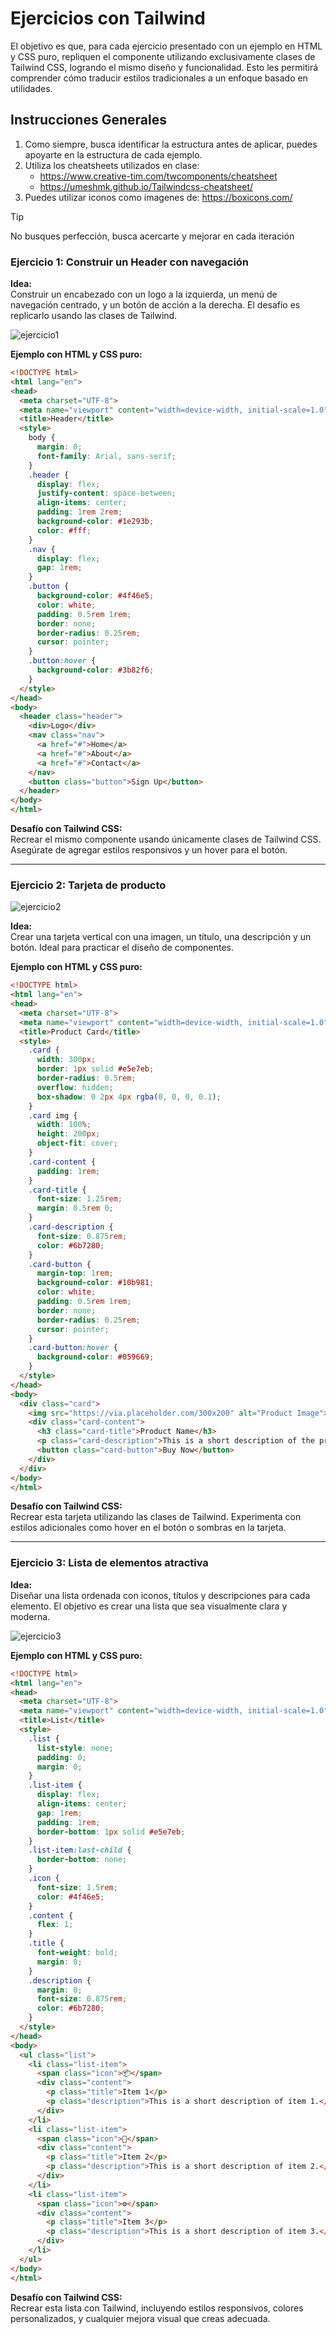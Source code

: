 # Ejercicios con Tailwind

El objetivo es que, para cada ejercicio presentado con un ejemplo en HTML y CSS puro, repliquen el componente utilizando exclusivamente clases de Tailwind CSS, logrando el mismo diseño y funcionalidad. Esto les permitirá comprender cómo traducir estilos tradicionales a un enfoque basado en utilidades.

## Instrucciones Generales

1. Como siempre, busca identificar la estructura antes de aplicar, puedes apoyarte en la estructura de cada ejemplo.
2. Utiliza los cheatsheets utilizados en clase:
    - https://www.creative-tim.com/twcomponents/cheatsheet
    - https://umeshmk.github.io/Tailwindcss-cheatsheet/
3. Puedes utilizar iconos como imagenes de: https://boxicons.com/

> [!TIP]
> No busques perfección, busca acercarte y mejorar en cada iteración

### **Ejercicio 1: Construir un Header con navegación**

**Idea:**  
Construir un encabezado con un logo a la izquierda, un menú de navegación centrado, y un botón de acción a la derecha. El desafío es replicarlo usando las clases de Tailwind.

![ejercicio1](./1.png)

**Ejemplo con HTML y CSS puro:**

```html
<!DOCTYPE html>
<html lang="en">
<head>
  <meta charset="UTF-8">
  <meta name="viewport" content="width=device-width, initial-scale=1.0">
  <title>Header</title>
  <style>
    body {
      margin: 0;
      font-family: Arial, sans-serif;
    }
    .header {
      display: flex;
      justify-content: space-between;
      align-items: center;
      padding: 1rem 2rem;
      background-color: #1e293b;
      color: #fff;
    }
    .nav {
      display: flex;
      gap: 1rem;
    }
    .button {
      background-color: #4f46e5;
      color: white;
      padding: 0.5rem 1rem;
      border: none;
      border-radius: 0.25rem;
      cursor: pointer;
    }
    .button:hover {
      background-color: #3b82f6;
    }
  </style>
</head>
<body>
  <header class="header">
    <div>Logo</div>
    <nav class="nav">
      <a href="#">Home</a>
      <a href="#">About</a>
      <a href="#">Contact</a>
    </nav>
    <button class="button">Sign Up</button>
  </header>
</body>
</html>
```

**Desafío con Tailwind CSS:**  
Recrear el mismo componente usando únicamente clases de Tailwind CSS. Asegúrate de agregar estilos responsivos y un hover para el botón.

---

### **Ejercicio 2: Tarjeta de producto**

![ejercicio2](./2.png)

**Idea:**  
Crear una tarjeta vertical con una imagen, un título, una descripción y un botón. Ideal para practicar el diseño de componentes.

**Ejemplo con HTML y CSS puro:**

```html
<!DOCTYPE html>
<html lang="en">
<head>
  <meta charset="UTF-8">
  <meta name="viewport" content="width=device-width, initial-scale=1.0">
  <title>Product Card</title>
  <style>
    .card {
      width: 300px;
      border: 1px solid #e5e7eb;
      border-radius: 0.5rem;
      overflow: hidden;
      box-shadow: 0 2px 4px rgba(0, 0, 0, 0.1);
    }
    .card img {
      width: 100%;
      height: 200px;
      object-fit: cover;
    }
    .card-content {
      padding: 1rem;
    }
    .card-title {
      font-size: 1.25rem;
      margin: 0.5rem 0;
    }
    .card-description {
      font-size: 0.875rem;
      color: #6b7280;
    }
    .card-button {
      margin-top: 1rem;
      background-color: #10b981;
      color: white;
      padding: 0.5rem 1rem;
      border: none;
      border-radius: 0.25rem;
      cursor: pointer;
    }
    .card-button:hover {
      background-color: #059669;
    }
  </style>
</head>
<body>
  <div class="card">
    <img src="https://via.placeholder.com/300x200" alt="Product Image">
    <div class="card-content">
      <h3 class="card-title">Product Name</h3>
      <p class="card-description">This is a short description of the product.</p>
      <button class="card-button">Buy Now</button>
    </div>
  </div>
</body>
</html>
```

**Desafío con Tailwind CSS:**  
Recrear esta tarjeta utilizando las clases de Tailwind. Experimenta con estilos adicionales como hover en el botón o sombras en la tarjeta.

---

### **Ejercicio 3: Lista de elementos atractiva**

**Idea:**  
Diseñar una lista ordenada con iconos, títulos y descripciones para cada elemento. El objetivo es crear una lista que sea visualmente clara y moderna.

![ejercicio3](./3.png)

**Ejemplo con HTML y CSS puro:**

```html
<!DOCTYPE html>
<html lang="en">
<head>
  <meta charset="UTF-8">
  <meta name="viewport" content="width=device-width, initial-scale=1.0">
  <title>List</title>
  <style>
    .list {
      list-style: none;
      padding: 0;
      margin: 0;
    }
    .list-item {
      display: flex;
      align-items: center;
      gap: 1rem;
      padding: 1rem;
      border-bottom: 1px solid #e5e7eb;
    }
    .list-item:last-child {
      border-bottom: none;
    }
    .icon {
      font-size: 1.5rem;
      color: #4f46e5;
    }
    .content {
      flex: 1;
    }
    .title {
      font-weight: bold;
      margin: 0;
    }
    .description {
      margin: 0;
      font-size: 0.875rem;
      color: #6b7280;
    }
  </style>
</head>
<body>
  <ul class="list">
    <li class="list-item">
      <span class="icon">📦</span>
      <div class="content">
        <p class="title">Item 1</p>
        <p class="description">This is a short description of item 1.</p>
      </div>
    </li>
    <li class="list-item">
      <span class="icon">🚀</span>
      <div class="content">
        <p class="title">Item 2</p>
        <p class="description">This is a short description of item 2.</p>
      </div>
    </li>
    <li class="list-item">
      <span class="icon">⚙️</span>
      <div class="content">
        <p class="title">Item 3</p>
        <p class="description">This is a short description of item 3.</p>
      </div>
    </li>
  </ul>
</body>
</html>
```

**Desafío con Tailwind CSS:**  
Recrear esta lista con Tailwind, incluyendo estilos responsivos, colores personalizados, y cualquier mejora visual que creas adecuada.